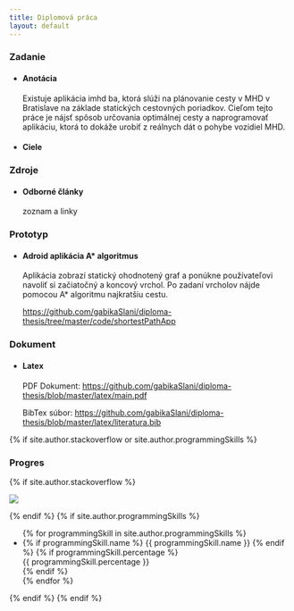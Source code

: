 ```yaml
---
title: Diplomová práca
layout: default
---
```


<div class="container-fluid">
    <div class="row-fluid">
        <div class="col-md-8">
            <h3 class="title with-icon"><span class="fa fa-book cat-title"></span>Zadanie</h3>
                <ul class="timeline">
                    <li class="timeline-inverted">
                        <div class="timeline-badge info"></div>
                        <div class="timeline-panel grid-block">
                            <div class="timeline-heading">
                                <h4 class="timeline-title"><strong>Anotácia</strong></h4>
                            </div>
                            <div class="timeline-body">
                                <p>Existuje aplikácia imhd ba, ktorá slúži na plánovanie cesty v MHD v Bratislave na základe statických cestovných poriadkov. Cieľom tejto práce je nájsť spôsob určovania optimálnej cesty a naprogramovať aplikáciu, ktorá to dokáže urobiť z reálnych dát o pohybe vozidiel MHD.</p>
                            </div>
                        </div>
                    </li>
                    <li class="timeline-inverted">
                        <div class="timeline-badge info"></div>
                        <div class="timeline-panel grid-block">
                            <div class="timeline-heading">
                                <h4 class="timeline-title"><strong>Ciele</strong></h4>
                            </div>
                            <div class="timeline-body">
                                <p></p>
                            </div>
                        </div>
                    </li>
                </ul>
                <h3 class="title with-icon"><span class="fa fa-book cat-title"></span>Zdroje</h3>
                <ul class="timeline">
                    <li class="timeline-inverted">
                        <div class="timeline-badge info"></div>
                        <div class="timeline-panel grid-block">
                            <div class="timeline-heading">
                                <h4 class="timeline-title"><strong>Odborné články</strong></h4>
                            </div>
                            <div class="timeline-body">
                                <p>zoznam a linky</p>
                            </div>
                        </div>
                    </li>
                </ul>
                <h3 class="title with-icon"><span class="fa fa-book cat-title"></span>Prototyp</h3>
                <ul class="timeline">
                    <li class="timeline-inverted">
                        <div class="timeline-badge info"></div>
                        <div class="timeline-panel grid-block">
                            <div class="timeline-heading">
                                <h4 class="timeline-title"><strong>Adroid aplikácia A* algoritmus</strong></h4>
                            </div>
                            <div class="timeline-body">
                                <p>Aplikácia zobrazí statický ohodnotený graf a ponúkne používateľovi navoliť si začiatočný a koncový vrchol. Po zadaní vrcholov nájde pomocou A* algoritmu najkratšiu cestu.</p>
                                <p><a href="https://github.com/gabikaSlani/diploma-thesis/tree/master/code/shortestPathApp" target="_blank">https://github.com/gabikaSlani/diploma-thesis/tree/master/code/shortestPathApp</a></p>
                            </div>
                        </div>
                    </li>
                </ul>
                <h3 class="title with-icon"><span class="fa fa-book cat-title"></span>Dokument</h3>
                <ul class="timeline">
                    <li class="timeline-inverted">
                        <div class="timeline-badge info"></div>
                        <div class="timeline-panel grid-block">
                            <div class="timeline-heading">
                                <h4 class="timeline-title"><strong>Latex</strong></h4>
                            </div>
                            <div class="timeline-body">
                                <p>PDF Dokument: <a href="https://github.com/gabikaSlani/diploma-thesis/blob/master/latex/main.pdf">https://github.com/gabikaSlani/diploma-thesis/blob/master/latex/main.pdf</a></p>
                                <p>BibTex súbor: <a href="https://github.com/gabikaSlani/diploma-thesis/blob/master/latex/literatura.bib">https://github.com/gabikaSlani/diploma-thesis/blob/master/latex/literatura.bib</a></p>
                            </div>
                        </div>
                    </li>
                </ul>
            </div>
        <div class="col-md-4">
            {% if site.author.stackoverflow or site.author.programmingSkills %}
                <h3 class="title with-icon"><span class="fa fa-code cat-title"></span>Progres</h3>
                {% if site.author.stackoverflow %}
                <div class="grid-block">
                  <p><a href="//stackoverflow.com/users/{{ site.author.stackoverflow }}"><img src="//stackoverflow.com/users/flair/{{ site.author.stackoverflow }}.png"></a></p>
                  <ul class="list-unstyled list-stackoverflow" id="stackoverflow_questions_and_answers"></ul>
                  <script type="text/javascript">
                  $(function () {
                    var api_url_user = "//api.stackexchange.com/2.2/users/{{ site.author.stackoverflow }}/answers?pagesize=5&order=desc&sort=votes&site=stackoverflow";
                    var api_url_format_questions = "//api.stackexchange.com/2.2/questions/%question_ids%?site=stackoverflow";
                    $.get(api_url_user, function (data_user) {
                      if (!data_user) {
                        return;
                      }
                      if (!data_user.items) {
                        return;
                      }
                      if (!data_user.items.length) {
                        return;
                      }
                      var question_ids = [];
                      var complex_questions = {};
                      $.each(data_user.items, function (index, item) {
                        if (!item) {
                          return;
                        }
                        if (!item.question_id) {
                          return;
                        }
                        if (!item.answer_id) {
                          return;
                        }
                        if (!item.score) {
                          return;
                        }
                        complex_questions[item.question_id] = {
                          "question_id": item.question_id,
                          "answer_id": item.answer_id,
                          "score": humanize_score(item.score),
                          "is_accepted": item.is_accepted
                        };
                        question_ids.push(item.question_id);
                      });
                      var api_url_questions = api_url_format_questions.replace('%question_ids%', question_ids.join(';'));
                      $.get(api_url_questions, function (data_questions) {
                        if (!data_questions) {
                          return;
                        }
                        if (!data_questions.items) {
                          return;
                        }
                        if (!data_questions.items.length) {
                          return;
                        }
                        $.each(data_questions.items, function (index, item) {
                          if (!item) {
                            return;
                          }
                          if (!item.question_id) {
                            return;
                          }
                          var complex_question = complex_questions[item.question_id];
                          if (!complex_question) {
                            return;
                          }
                          complex_question.title = item.title;
                          complex_question.link = item.link;
                        });
                        render_complex_questions(complex_questions);
                      });
                    });
                  });
                  function humanize_score(score) {
                    if (!score) {
                      return;
                    }
                    if (score / 1000 > 1) {
                      return (score / 1000) + "k";
                    } else {
                      return score;
                    }
                  }
                  function render_complex_questions(complex_questions) {
                    if (!complex_questions) {
                      return;
                    }
                    complex_questions = $.map(complex_questions, function (complex_question) {
                      return [complex_question];
                    });
                    complex_questions.sort(function (a, b) {
                      return b.score - a.score;
                    });
                    $stackoverflow_questions_and_answers = $('#stackoverflow_questions_and_answers');
                    $.each(complex_questions, function (index, complex_question) {
                      var link = complex_question.link + '#answer-' + complex_question.answer_id;
                      var $li = $('<li />');
                      $('<span />')
                        .addClass('badge')
                        .addClass(complex_question.is_accepted ? 'progress-bar-success' : '')
                        .text(complex_question.score)
                        .appendTo($li);
                      $('<a />')
                        .attr('href', link)
                        .attr('target', '_blank')
                        .text(complex_question.title)
                        .appendTo($li);
                      $li.appendTo($stackoverflow_questions_and_answers);
                    });
                  }
                  </script>
                </div>
                {% endif %}
                {% if site.author.programmingSkills %}
                <div class="grid-block">
                    <ul class="list-unstyled list-skills">
                        {% for programmingSkill in site.author.programmingSkills %}
                            <li>
                                {% if programmingSkill.name %}
                                    <span class="caption-skill">{{ programmingSkill.name }}</span>
                                {% endif %}
                                {% if programmingSkill.percentage %}
                                    <div class="progress">
                                        <div class="progress-bar" style="width: {{ programmingSkill.percentage }}">
                                            <span>{{ programmingSkill.percentage }} </span>
                                        </div>
                                    </div>
                                {% endif %}
                            </li>
                        {% endfor %}
                    </ul>
                </div>
                {% endif %}
            {% endif %}
            <!-- {% if site.author.languages %}
                <div class="deviter"></div>
                <h3 class="title with-icon"><span class="fa fa-globe cat-title"></span> Language Skills</h3>
                <div class="grid-block">
                    <ul class="list-unstyled list-strip">
                        {% for language in site.author.languages %}
                            {% if language.name %}
                                {% if language.proficiency %}
                                    <li>
                                        <i class="fa fa-check"></i> <span class="badge badge-green badge-right-float">{{ language.proficiency }}</span>{{ language.name }}
                                    </li>
                                {% endif %}
                            {% endif %}
                        {% endfor %}
                    </ul>
                </div>
            {% endif %} -->
            <!-- <div class="deviter"></div>
            <h3 class="title with-icon"><span class="fa fa-location-arrow cat-title"></span> Location</h3>
            <div class="grid-block">
                <iframe src="https://www.google.com/maps/embed/v1/place?q={{ site.author.address }}&key=AIzaSyClEWLh20lxrQBFR7omuuVESviszPxONyk" width="100%" height="100%" frameborder="0" style="border:0"></iframe>
            </div> -->
        </div>
    </div>
</div>
